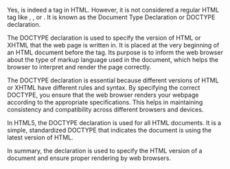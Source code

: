 Yes, <!DOCTYPE html> is indeed a tag in HTML. However, it is not considered a regular HTML tag like <html>, <head>, or <body>. It is known as the Document Type Declaration or DOCTYPE declaration.

The DOCTYPE declaration is used to specify the version of HTML or XHTML that the web page is written in. It is placed at the very beginning of an HTML document before the <html> tag. Its purpose is to inform the web browser about the type of markup language used in the document, which helps the browser to interpret and render the page correctly.

The DOCTYPE declaration is essential because different versions of HTML or XHTML have different rules and syntax. By specifying the correct DOCTYPE, you ensure that the web browser renders your webpage according to the appropriate specifications. This helps in maintaining consistency and compatibility across different browsers and devices.

In HTML5, the DOCTYPE declaration <!DOCTYPE html> is used for all HTML documents. It is a simple, standardized DOCTYPE that indicates the document is using the latest version of HTML.

In summary, the <!DOCTYPE html> declaration is used to specify the HTML version of a document and ensure proper rendering by web browsers.